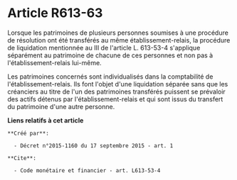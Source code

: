 # Article R613-63

Lorsque les patrimoines de plusieurs personnes soumises à une procédure de résolution ont été transférés au même
établissement-relais, la procédure de liquidation mentionnée au III de l'article L. 613-53-4 s'applique séparément au
patrimoine de chacune de ces personnes et non pas à l'établissement-relais lui-même. 

Les patrimoines concernés sont individualisés dans la comptabilité de l'établissement-relais. Ils font l'objet d'une
liquidation séparée sans que les créanciers au titre de l'un des patrimoines transférés puissent se prévaloir des actifs
détenus par l'établissement-relais et qui sont issus du transfert du patrimoine d'une autre personne.

**Liens relatifs à cet article**

	**Créé par**:

	  - Décret n°2015-1160 du 17 septembre 2015 - art. 1

	**Cite**:

	  - Code monétaire et financier - art. L613-53-4
